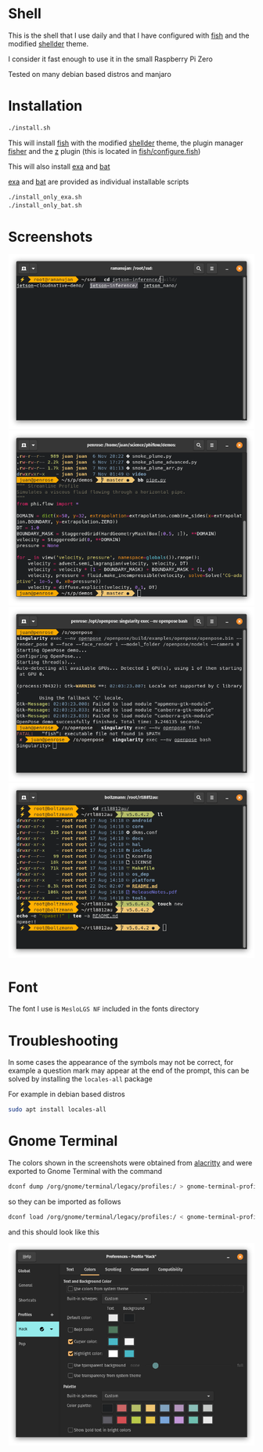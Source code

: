 # Shell
This is the shell that I use daily and that I have configured with [fish](https://github.com/fish-shell/fish-shell) and the modified [shellder](https://github.com/simnalamburt/shellder) theme.

I consider it fast enough to use it in the small Raspberry Pi Zero

Tested on many debian based distros and manjaro

# Installation
```sh
./install.sh
```
This will install [fish](https://github.com/fish-shell/fish-shell) with the modified [shellder](https://github.com/simnalamburt/shellder) theme, the plugin manager [fisher](https://github.com/jorgebucaran/fisher) and the [z](https://github.com/jethrokuan/z) plugin (this is located in [fish/configure.fish](fish/configure.fish))

This will also install [exa](https://github.com/ogham/exa) and [bat](https://github.com/sharkdp/bat)

[exa](https://github.com/ogham/exa) and [bat](https://github.com/sharkdp/bat) are provided as individual installable scripts
```sh
./install_only_exa.sh
./install_only_bat.sh
```

# Screenshots

![fish completion list](images/1.png "fish completion list")
![bat alias without line numbers and pagination](images/2.png "bat alias without line numbers and pagination")
![error return](images/3.png "error return")
![exa alias with icons and behavior with git](images/4.png "exa alias with icons and behavior with git")

# Font

The font I use is `MesloLGS NF` included in the fonts directory

# Troubleshooting

In some cases the appearance of the symbols may not be correct, for example a question mark may appear at the end of the prompt, this can be solved by installing the `locales-all` package

For example in debian based distros
```sh
sudo apt install locales-all
```

# Gnome Terminal

The colors shown in the screenshots were obtained from [alacritty](https://github.com/alacritty/alacritty) and were exported to Gnome Terminal with the command
```sh
dconf dump /org/gnome/terminal/legacy/profiles:/ > gnome-terminal-profiles.dconf
```
so they can be imported as follows
```sh
dconf load /org/gnome/terminal/legacy/profiles:/ < gnome-terminal-profiles.dconf
```

and this should look like this

![Gnome Terminal profiles](images/5.png "Gnome Terminal profiles")
